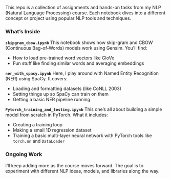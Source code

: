 This repo is a collection of assignments and hands-on tasks from my NLP (Natural Language Processing) course. Each notebook dives into a different concept or project using popular NLP tools and techniques.

### What’s Inside

**`skipgram_cbow.ipynb`**
This notebook shows how skip-gram and CBOW (Continuous Bag-of-Words) models work using Gensim.
You'll find:

* How to load pre-trained word vectors like GloVe
* Fun stuff like finding similar words and averaging embeddings

**`ner_with_spacy.ipynb`**
Here, I play around with Named Entity Recognition (NER) using SpaCy.
It covers:

* Loading and formatting datasets (like CoNLL 2003)
* Setting things up so SpaCy can train on them
* Getting a basic NER pipeline running

**`Pytorch_training_and_testing.ipynb`**
This one’s all about building a simple model from scratch in PyTorch.
What it includes:

* Creating a training loop
* Making a small 1D regression dataset
* Training a basic multi-layer neural network with PyTorch tools like `torch.nn` and `DataLoader`

### Ongoing Work

I’ll keep adding more as the course moves forward. The goal is to experiment with different NLP ideas, models, and libraries along the way.
